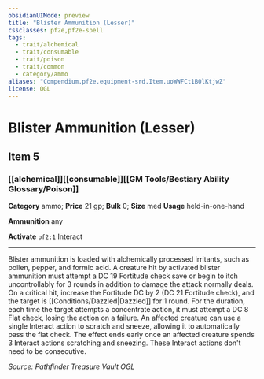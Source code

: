 ```yaml
---
obsidianUIMode: preview
title: "Blister Ammunition (Lesser)"
cssclasses: pf2e,pf2e-spell
tags:
  - trait/alchemical
  - trait/consumable
  - trait/poison
  - trait/common
  - category/ammo
aliases: "Compendium.pf2e.equipment-srd.Item.uoWWFCt1B0lKtjwZ"
license: OGL
---
```

# Blister Ammunition (Lesser)
## Item 5
### [[alchemical]][[consumable]][[GM Tools/Bestiary Ability Glossary/Poison]]

**Category** ammo; 
**Price** 21 gp; 
**Bulk** 0; **Size** med
**Usage** held-in-one-hand

**Ammunition** any

**Activate** `pf2:1` Interact

* * *

Blister ammunition is loaded with alchemically processed irritants, such as pollen, pepper, and formic acid. A creature hit by activated blister ammunition must attempt a DC 19 Fortitude check save or begin to itch uncontrollably for 3 rounds in addition to damage the attack normally deals. On a critical hit, increase the Fortitude DC by 2 (DC 21 Fortitude check), and the target is [[Conditions/Dazzled|Dazzled]] for 1 round. For the duration, each time the target attempts a concentrate action, it must attempt a DC 8 Flat check, losing the action on a failure. An affected creature can use a single Interact action to scratch and sneeze, allowing it to automatically pass the flat check. The effect ends early once an affected creature spends 3 Interact actions scratching and sneezing. These Interact actions don't need to be consecutive.

*Source: Pathfinder Treasure Vault*
*OGL*